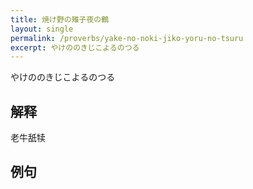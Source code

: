 ```yaml
---
title: 焼け野の雉子夜の鶴
layout: single
permalink: /proverbs/yake-no-noki-jiko-yoru-no-tsuru
excerpt: やけののきじこよるのつる
---
```


やけののきじこよるのつる

## 解释

老牛舐犊

## 例句

